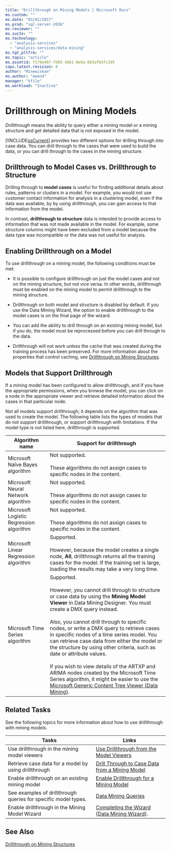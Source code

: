 ```yaml
---
title: "Drillthrough on Mining Models | Microsoft Docs"
ms.custom: ""
ms.date: "03/01/2017"
ms.prod: "sql-server-2016"
ms.reviewer: ""
ms.suite: ""
ms.technology: 
  - "analysis-services"
  - "analysis-services/data-mining"
ms.tgt_pltfrm: ""
ms.topic: "article"
ms.assetid: f179a467-7d03-4d61-8e9a-6b5afb5fc2d5
caps.latest.revision: 8
author: "Minewiskan"
ms.author: "owend"
manager: "kfile"
ms.workload: "Inactive"
---
```

# Drillthrough on Mining Models
  *Drillthrough* means the ability to query either a mining model or a mining structure and get detailed data that is not exposed in the model.  
  
 [!INCLUDE[ssCurrent](../../includes/sscurrent-md.md)] provides two different options for drilling through into case data. You can drill through to the cases that were used to build the data, or you can drill through to the cases in the mining structure.  
  
## Drillthrough to Model Cases vs. Drillthrough to Structure  
 Drilling through to **model cases** is useful for finding additional details about rules, patterns or clusters in a model. For example, you would not use customer contact information for analysis in a clustering model, even if the data was available, by by using drillthrough, you can gain access to that information from the model.  
  
 In contrast, **drillthrough to structure** data is intended to provide access to information that was not made available in the model. For example, some structure columns might have been excluded from a model because the data type was incompatible or the data was not useful for analysis.  
  
## Enabling Drillthrough on a Model  
 To use drillthrough on a mining model, the following conditions must be met:  
  
-   It is possible to configure drillthrough on just the model cases and not on the mining structure, but not vice versa.  In other words, drillthrough must be enabled on the mining model to permit drillthrough to the mining structure.  
  
-   Drillthrough on both model and structure is disabled by default. If you use the Data Mining Wizard, the option to enable drillthrough to the model cases is on the final page of the wizard.  
  
-   You can add the ability to drill through on an existing mining model, but if you do, the model must be reprocessed before you can drill through to the data.  
  
-   Drillthrough will not work unless the cache that was created during the training process has been preserved. For more information about the properties that control caching, see [Drillthrough on Mining Structures](../../analysis-services/data-mining/drillthrough-on-mining-structures.md).  
  
## Models that Support Drillthrough  
 If a mining model has been configured to allow drillthrough, and if you have the appropriate permissions, when you browse the model, you can click on a node in the appropriate viewer and retrieve detailed information about the cases in that particular node.  
  
 Not all models support drillthrough; it depends on the algorithm that was used to create the model. The following table lists the types of models that do not support drillthrough, or support drillthrough with limitations. If the model type is not listed here, drillthrough is supported.  
  
|**Algorithm name**|**Support for drillthrough**|  
|------------------------|----------------------------------|  
|Microsoft Naïve Bayes algorithm|Not supported.<br /><br /> These algorithms do not assign cases to specific nodes in the content.|  
|Microsoft Neural Network algorithm|Not supported.<br /><br /> These algorithms do not assign cases to specific nodes in the content.|  
|Microsoft Logistic Regression algorithm|Not supported.<br /><br /> These algorithms do not assign cases to specific nodes in the content.|  
|Microsoft Linear Regression algorithm|Supported.<br /><br /> However, because the model creates a single node, **All**, drillthrough returns all the training cases for the model. If the training set is large, loading the results may take a very long time.|  
|Microsoft Time Series algorithm|Supported.<br /><br /> However, you cannot drill through to structure or case data by using the **Mining Model Viewer** in Data Mining Designer. You must create a DMX query instead.<br /><br /> Also, you cannot drill through to specific nodes, or write a DMX query to retrieve cases in specific nodes of a time series model. You can retrieve case data from either the model or the structure by using other criteria, such as date or attribute values.<br /><br /> If you wish to view details of the ARTXP and ARIMA nodes created by the Microsoft Time Series algorithm, it might be easier to use the [Microsoft Generic Content Tree Viewer &#40;Data Mining&#41;](http://msdn.microsoft.com/library/751b4393-f6fd-48c1-bcef-bdca589ce34c).|  
  
## Related Tasks  
 See the following topics for more information about how to use drillthrough with mining models.  
  
|Tasks|Links|  
|-----------|-----------|  
|Use drillthrough in the mining model viewers|[Use Drillthrough from the Model Viewers](../../analysis-services/data-mining/use-drillthrough-from-the-model-viewers.md)|  
|Retrieve case data for a model by using drillthrough|[Drill Through to Case Data from a Mining Model](../../analysis-services/data-mining/drill-through-to-case-data-from-a-mining-model.md)|  
|Enable drillthrough on an existing mining model|[Enable Drillthrough for a Mining Model](../../analysis-services/data-mining/enable-drillthrough-for-a-mining-model.md)|  
|See examples of drillthrough queries for specific model types.|[Data Mining Queries](../../analysis-services/data-mining/data-mining-queries.md)|  
|Enable drillthrough in the Mining Model Wizard|[Completing the Wizard &#40;Data Mining Wizard&#41;](http://msdn.microsoft.com/library/6aef1548-35eb-42fd-ae87-63650a79eda1).|  
  
## See Also  
 [Drillthrough on Mining Structures](../../analysis-services/data-mining/drillthrough-on-mining-structures.md)  
  
  
